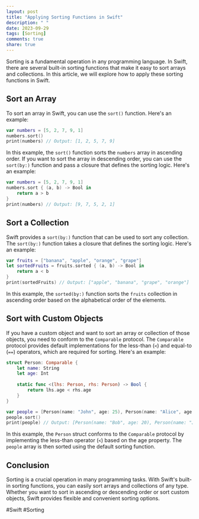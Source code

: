 ```yaml
---
layout: post
title: "Applying Sorting Functions in Swift"
description: " "
date: 2023-09-29
tags: [Sorting]
comments: true
share: true
---
```


Sorting is a fundamental operation in any programming language. In Swift, there are several built-in sorting functions that make it easy to sort arrays and collections. In this article, we will explore how to apply these sorting functions in Swift.

## Sort an Array

To sort an array in Swift, you can use the `sort()` function. Here's an example:

```swift
var numbers = [5, 2, 7, 9, 1]
numbers.sort()
print(numbers) // Output: [1, 2, 5, 7, 9]
```

In this example, the `sort()` function sorts the `numbers` array in ascending order. If you want to sort the array in descending order, you can use the `sort(by:)` function and pass a closure that defines the sorting logic. Here's an example:

```swift
var numbers = [5, 2, 7, 9, 1]
numbers.sort { (a, b) -> Bool in
    return a > b
}
print(numbers) // Output: [9, 7, 5, 2, 1]
```

## Sort a Collection

Swift provides a `sort(by:)` function that can be used to sort any collection. The `sort(by:)` function takes a closure that defines the sorting logic. Here's an example:

```swift
var fruits = ["banana", "apple", "orange", "grape"]
let sortedFruits = fruits.sorted { (a, b) -> Bool in
    return a < b
}
print(sortedFruits) // Output: ["apple", "banana", "grape", "orange"]
```

In this example, the `sorted(by:)` function sorts the `fruits` collection in ascending order based on the alphabetical order of the elements.

## Sort with Custom Objects

If you have a custom object and want to sort an array or collection of those objects, you need to conform to the `Comparable` protocol. The `Comparable` protocol provides default implementations for the less-than (`<`) and equal-to (`==`) operators, which are required for sorting. Here's an example:

```swift
struct Person: Comparable {
    let name: String
    let age: Int
    
    static func <(lhs: Person, rhs: Person) -> Bool {
        return lhs.age < rhs.age
    }
}

var people = [Person(name: "John", age: 25), Person(name: "Alice", age: 30), Person(name: "Bob", age: 20)]
people.sort()
print(people) // Output: [Person(name: "Bob", age: 20), Person(name: "John", age: 25), Person(name: "Alice", age: 30)]
```

In this example, the `Person` struct conforms to the `Comparable` protocol by implementing the less-than operator (`<`) based on the age property. The `people` array is then sorted using the default sorting function.

## Conclusion

Sorting is a crucial operation in many programming tasks. With Swift's built-in sorting functions, you can easily sort arrays and collections of any type. Whether you want to sort in ascending or descending order or sort custom objects, Swift provides flexible and convenient sorting options.

#Swift #Sorting